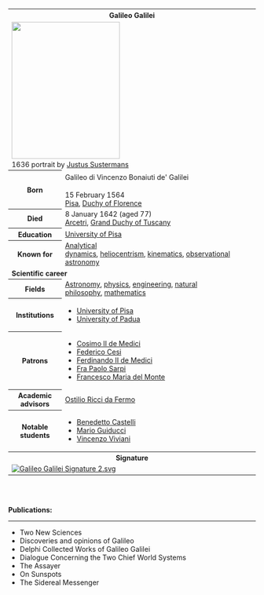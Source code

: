 <table class="infobox biography vcard">
<tbody>
<tr>
<th colspan="2">
<div class="fn">Galileo Galilei</div>
</th>
</tr>
<tr>
<td colspan="2"><a class="image" href="220px-Justus_Sustermans_-_Portrait_of_Galileo_Galilei,_1636.jpg"><img src="220px-Justus_Sustermans_-_Portrait_of_Galileo_Galilei,_1636.jpg" srcset="220px-Justus_Sustermans_-_Portrait_of_Galileo_Galilei,_1636.jpg" width="220" height="279" data-file-width="2500" data-file-height="3176" /></a>
<div>1636 portrait by&nbsp;<a title="Justus Sustermans" href="https://en.wikipedia.org/wiki/Justus_Sustermans">Justus Sustermans</a></div>
</td>
</tr>
<tr>
<th scope="row">Born</th>
<td>
<div class="nickname">Galileo di Vincenzo Bonaiuti de' Galilei<sup id="cite_ref-1" class="reference"></sup></div>
<br />15 February 1564<sup id="cite_ref-FOOTNOTEDrake19781_2-0" class="reference"></sup><br />
<div class="birthplace"><a title="Pisa" href="https://en.wikipedia.org/wiki/Pisa">Pisa</a>,&nbsp;<a title="Duchy of Florence" href="https://en.wikipedia.org/wiki/Duchy_of_Florence">Duchy of Florence</a></div>
</td>
</tr>
<tr>
<th scope="row">Died</th>
<td>8 January 1642&nbsp;(aged&nbsp;77)<br />
<div class="deathplace"><a title="Arcetri" href="https://en.wikipedia.org/wiki/Arcetri">Arcetri</a>,&nbsp;<a title="Grand Duchy of Tuscany" href="https://en.wikipedia.org/wiki/Grand_Duchy_of_Tuscany">Grand Duchy of Tuscany</a></div>
</td>
</tr>
<tr>
<th scope="row">Education</th>
<td><a title="University of Pisa" href="https://en.wikipedia.org/wiki/University_of_Pisa">University of Pisa</a></td>
</tr>
<tr>
<th scope="row">Known&nbsp;for</th>
<td><a title="Analytical dynamics" href="https://en.wikipedia.org/wiki/Analytical_dynamics">Analytical dynamics</a>,&nbsp;<a title="Heliocentrism" href="https://en.wikipedia.org/wiki/Heliocentrism">heliocentrism</a>,&nbsp;<a title="Kinematics" href="https://en.wikipedia.org/wiki/Kinematics">kinematics</a>,&nbsp;<a title="Observational astronomy" href="https://en.wikipedia.org/wiki/Observational_astronomy">observational astronomy</a></td>
</tr>
<tr>
<td colspan="2"><strong>Scientific career</strong></td>
</tr>
<tr>
<th scope="row">Fields</th>
<td class="category"><a title="Astronomy" href="https://en.wikipedia.org/wiki/Astronomy">Astronomy</a>,&nbsp;<a title="Physics" href="https://en.wikipedia.org/wiki/Physics">physics</a>,&nbsp;<a title="Engineering" href="https://en.wikipedia.org/wiki/Engineering">engineering</a>,&nbsp;<a title="Natural philosophy" href="https://en.wikipedia.org/wiki/Natural_philosophy">natural philosophy</a>,&nbsp;<a title="Mathematics" href="https://en.wikipedia.org/wiki/Mathematics">mathematics</a></td>
</tr>
<tr>
<th scope="row">Institutions</th>
<td>
<div class="plainlist">
<ul>
<li><a title="University of Pisa" href="https://en.wikipedia.org/wiki/University_of_Pisa">University of Pisa</a></li>
<li><a title="University of Padua" href="https://en.wikipedia.org/wiki/University_of_Padua">University of Padua</a></li>
</ul>
</div>
</td>
</tr>
<tr class="note">
<th scope="row">Patrons</th>
<td>
<div class="plainlist">
<ul>
<li><a class="mw-redirect" title="Cosimo II de Medici" href="https://en.wikipedia.org/wiki/Cosimo_II_de_Medici">Cosimo II de Medici</a></li>
<li><a title="Federico Cesi" href="https://en.wikipedia.org/wiki/Federico_Cesi">Federico Cesi</a></li>
<li><a class="mw-redirect" title="Ferdinando II de Medici" href="https://en.wikipedia.org/wiki/Ferdinando_II_de_Medici">Ferdinando II de Medici</a></li>
<li><a class="mw-redirect" title="Fra Paolo Sarpi" href="https://en.wikipedia.org/wiki/Fra_Paolo_Sarpi">Fra Paolo Sarpi</a></li>
<li><a title="Francesco Maria del Monte" href="https://en.wikipedia.org/wiki/Francesco_Maria_del_Monte">Francesco Maria del Monte</a></li>
</ul>
</div>
</td>
</tr>
<tr>
<th scope="row">Academic advisors</th>
<td><a class="mw-redirect" title="Ostilio Ricci da Fermo" href="https://en.wikipedia.org/wiki/Ostilio_Ricci_da_Fermo">Ostilio Ricci da Fermo</a></td>
</tr>
<tr>
<th scope="row">Notable students</th>
<td>
<div class="plainlist">
<ul>
<li><a title="Benedetto Castelli" href="https://en.wikipedia.org/wiki/Benedetto_Castelli">Benedetto Castelli</a></li>
<li><a title="Mario Guiducci" href="https://en.wikipedia.org/wiki/Mario_Guiducci">Mario Guiducci</a></li>
<li><a title="Vincenzo Viviani" href="https://en.wikipedia.org/wiki/Vincenzo_Viviani">Vincenzo Viviani</a></li>
</ul>
</div>
</td>
</tr>
<tr>
<th colspan="2">Signature</th>
</tr>
<tr>
<td colspan="2"><a class="image" href="130px-Galileo_Galilei_Signature_2.svg.png"><img src="130px-Galileo_Galilei_Signature_2.svg.png" srcset="130px-Galileo_Galilei_Signature_2.svg.png" alt="Galileo Galilei Signature 2.svg" width="130" height="57" data-file-width="140" data-file-height="61" /></a></td>
</tr>
</tbody>
</table>
</br>



</br>
<p><strong> Publications: </strong></p>
<hr>
<ul>


 <li><a target="_blank" href="https://github.com/manjunath5496/Galileo-Galilei-Publications/blob/master/tst(128).pdf" style="text-decoration:none;">Two New Sciences</a></li>
                            
 <li><a target="_blank" href="https://github.com/manjunath5496/Galileo-Galilei-Publications/blob/master/tst(129).pdf" style="text-decoration:none;">Discoveries and opinions of Galileo</a></li>
 <li><a target="_blank" href="https://github.com/manjunath5496/Galileo-Galilei-Publications/blob/master/tst(130).pdf" style="text-decoration:none;">Delphi Collected Works of Galileo Galilei</a></li>
                            
 <li><a target="_blank" href="https://github.com/manjunath5496/Galileo-Galilei-Publications/blob/master/tst(131).pdf" style="text-decoration:none;">Dialogue Concerning the Two Chief World Systems</a></li>
 
  <li><a target="_blank" href="https://github.com/manjunath5496/Galileo-Galilei-Publications/blob/master/tst(132).pdf" style="text-decoration:none;">The Assayer</a></li>
                            
 <li><a target="_blank" href="https://github.com/manjunath5496/Galileo-Galilei-Publications/blob/master/tst(133).pdf" style="text-decoration:none;">On Sunspots</a></li>
 
  <li><a target="_blank" href="https://github.com/manjunath5496/Galileo-Galilei-Publications/blob/master/tst(134).pdf" style="text-decoration:none;">The Sidereal Messenger</a></li>
                           
</ul>

</br>
